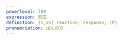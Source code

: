 ```yaml
---
powerlevel: 789
expression: 反応
definition: (n,vs) reaction; response; (P)
pronunciation: はんのう
---
```

